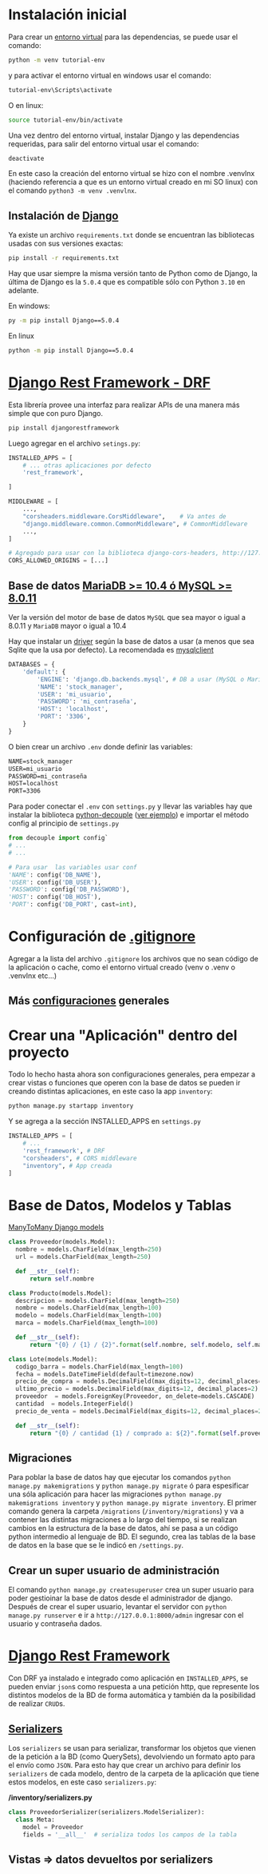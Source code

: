 # Instalación inicial

Para crear un [entorno virtual](https://docs.python.org/es/3/tutorial/venv.html) para las dependencias, se puede usar el comando:

```sh
python -m venv tutorial-env
```

y para activar el entorno virtual en windows usar el comando:

```sh
tutorial-env\Scripts\activate
```

O en linux:

```sh
source tutorial-env/bin/activate
```

Una vez dentro del entorno virtual, instalar Django y las dependencias requeridas, para salir del entorno virtual usar el comando:

```sh
deactivate
```

En este caso la creación del entorno virtual se hizo con el nombre .venvlnx (haciendo referencia a que es un entorno virtual creado en mi SO linux) con el comando `python3 -m venv .venvlnx`.

## Instalación de [Django](https://www.djangoproject.com/download/)

Ya existe un archivo `requirements.txt` donde se encuentran las bibliotecas usadas con sus versiones exactas:

```sh
pip install -r requirements.txt
```

Hay que usar siempre la misma versión tanto de Python como de Django, la última de Django es la `5.0.4` que es compatible sólo con Python `3.10` en adelante.

En windows:

```sh
py -m pip install Django==5.0.4
```

En linux

```sh
python -m pip install Django==5.0.4
```

# [Django Rest Framework - DRF](https://www.django-rest-framework.org/#installation)

Esta librería provee una interfaz para realizar APIs de una manera más simple que con puro Django.

```sh
pip install djangorestframework
```

Luego agregar en el archivo `setings.py`:

```py
INSTALLED_APPS = [
    # ... otras aplicaciones por defecto
    'rest_framework',

]
```

```py
MIDDLEWARE = [
    ...,
    "corsheaders.middleware.CorsMiddleware",    # Va antes de
    "django.middleware.common.CommonMiddleware", # CommonMiddleware
    ...,
]
```

```py
# Agregado para usar con la biblioteca django-cors-headers, http://127.0.0.1:5500/src/TarrabeFront.html (agus)
CORS_ALLOWED_ORIGINS = [...]
```

## Base de datos [MariaDB >= 10.4 ó MySQL >= 8.0.11](https://docs.djangoproject.com/en/5.0/ref/databases/#mysql-notes)

Ver la versión del motor de base de datos `MySQL` que sea mayor o igual a 8.0.11 y `MariaDB` mayor o igual a 10.4

Hay que instalar un [driver](https://docs.djangoproject.com/en/5.0/topics/install/#get-your-database-running) según la base de datos a usar (a menos que sea Sqlite que la usa por defecto). La recomendada es [mysqlclient](https://pypi.org/project/mysqlclient/)

```py
DATABASES = {
    'default': {
        'ENGINE': 'django.db.backends.mysql', # DB a usar (MySQL o MariaDB)
        'NAME': 'stock_manager',
        'USER': 'mi_usuario',
        'PASSWORD': 'mi_contraseña',
        'HOST': 'localhost',
        'PORT': '3306',
    }
}
```

O bien crear un archivo `.env` donde definir las variables:

```txt
NAME=stock_manager
USER=mi_usuario
PASSWORD=mi_contraseña
HOST=localhost
PORT=3306
```

Para poder conectar el `.env` con `settings.py` y llevar las variables hay que instalar la biblioteca [python-decouple](https://pypi.org/project/python-decouple/) ([ver ejemplo](https://diegoamorin.com/variables-de-entorno-django/)) e importar el método config al principio de `settings.py`

```py
from decouple import config`
# ...
# ...

# Para usar  las variables usar conf
'NAME': config('DB_NAME'),
'USER': config('DB_USER'),
'PASSWORD': config('DB_PASSWORD'),
'HOST': config('DB_HOST'),
'PORT': config('DB_PORT', cast=int),

```

# Configuración de [.gitignore](https://djangowaves.com/tips-tricks/gitignore-for-a-django-project/)

Agregar a la lista del archivo `.gitignore` los archivos que no sean código de la aplicación o cache, como el entorno virtual creado (venv o .venv o .venvlnx etc...)

## Más [configuraciones](https://dev.to/iamjonathanpumares/configura-tu-entorno-de-desarrollo-de-manera-profesional-con-python-y-django-335g) generales

# Crear una "Aplicación" dentro del proyecto

Todo lo hecho hasta ahora son configuraciones generales, pera empezar a crear vistas o funciones que operen con la base de datos se pueden ir creando distintas aplicaciones, en este caso la app `inventory`:

```sh
python manage.py startapp inventory
```

Y se agrega a la sección INSTALLED_APPS en `settings.py`

```py
INSTALLED_APPS = [
    # ...
    'rest_framework', # DRF
    "corsheaders", # CORS middleware
    "inventory", # App creada
]
```

# Base de Datos, Modelos y Tablas

[ManyToMany Django models](https://docs.djangoproject.com/en/5.0/topics/db/examples/many_to_many/)

```py
class Proveedor(models.Model):
  nombre = models.CharField(max_length=250)
  url = models.CharField(max_length=250)

  def __str__(self):
      return self.nombre

class Producto(models.Model):
  descripcion = models.CharField(max_length=250)
  nombre = models.CharField(max_length=100)
  modelo = models.CharField(max_length=100)
  marca = models.CharField(max_length=100)

  def __str__(self):
      return "{0} / {1} / {2}".format(self.nombre, self.modelo, self.marca)

class Lote(models.Model):
  codigo_barra = models.CharField(max_length=100)
  fecha = models.DateTimeField(default=timezone.now)
  precio_de_compra = models.DecimalField(max_digits=12, decimal_places=2)
  ultimo_precio = models.DecimalField(max_digits=12, decimal_places=2)
  proveedor  = models.ForeignKey(Proveedor, on_delete=models.CASCADE)
  cantidad  = models.IntegerField()
  precio_de_venta = models.DecimalField(max_digits=12, decimal_places=2)

  def __str__(self):
      return "{0} / cantidad {1} / comprado a: ${2}".format(self.proveedor, self.cantidad, self.precio_de_compra)

```

## Migraciones

Para poblar la base de datos hay que ejecutar los comandos `python manage.py makemigrations` y `python manage.py migrate` ó para espesificar una sóla aplicación para hacer las migraciones `python manage.py makemigrations inventory` y `python manage.py migrate inventory`.
El primer comando genera la carpeta `/migrations` (`/inventory/migrations`) y va a contener las distintas migraciones a lo largo del tiempo, si se realizan cambios en la estructura de la base de datos, ahí se pasa a un código python intermedio al lenguaje de BD. El segundo, crea las tablas de la base de datos en la base que se le indicó en `/settings.py`.

## Crear un super usuario de administración

El comando `python manage.py createsuperuser` crea un super usuario para poder gestioinar la base de datos desde el administrador de django. Después de crear el super usuario, levantar el servidor con `python manage.py runserver` e ir a `http://127.0.0.1:8000/admin` ingresar con el usuario y contraseña dados.

# [Django Rest Framework](https://www.django-rest-framework.org/tutorial/quickstart/)

Con DRF ya instalado e integrado como aplicación en `INSTALLED_APPS`, se pueden enviar `json`s como respuesta a una petición http, que represente los distintos modelos de la BD de forma automática y también da la posibilidad de realizar `CRUD`s.

## [Serializers](https://www.django-rest-framework.org/api-guide/serializers/#serializers)

Los `serializers` se usan para serializar, transformar los objetos que vienen de la petición a la BD (como QuerySets), devolviendo un formato apto para el envío como `JSON`.
Para esto hay que crear un archivo para definir los `serializers` de cada modelo, dentro de la carpeta de la aplicación que tiene estos modelos, en este caso `serializers.py`:

**/inventory/serializers.py**

```py
class ProveedorSerializer(serializers.ModelSerializer):
  class Meta:
    model = Proveedor
    fields = '__all__'  # serializa todos los campos de la tabla
```

## Vistas => datos devueltos por serializers


